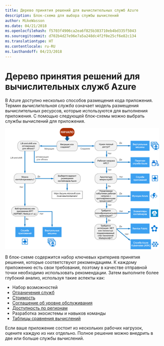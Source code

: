 ```yaml
---
title: Дерево принятия решений для вычислительных служб Azure
description: Блок-схема для выбора службы вычислений
author: MikeWasson
ms.date: 04/21/2018
ms.openlocfilehash: f5703f4906ca2ea6f825b383710eb4bd335f5043
ms.sourcegitcommit: d702b4d27e96e7a5a248dc4f2f0e25cf6e82c134
ms.translationtype: HT
ms.contentlocale: ru-RU
ms.lasthandoff: 04/23/2018
---
```

# <a name="decision-tree-for-azure-compute-services"></a>Дерево принятия решений для вычислительных служб Azure

В Azure доступно несколько способов размещения кода приложения. Термин *вычислительная служба* означает модель размещения вычислительных ресурсов, которые используются для выполнения приложения. С помощью следующей блок-схемы можно выбрать службы вычислений для приложения.
 
![](../images/compute-decision-tree.svg)

В блок-схеме содержится набор ключевых критериев принятия решения, которые соответствуют рекомендациям. К каждому приложению есть свои требования, поэтому в качестве отправной точки необходимо использовать рекомендации. Затем выполните более глубокий анализ, используя такие аспекты как:
 
- Набор возможностей
- [Ограничения служб](/azure/azure-subscription-service-limits)
- [Стоимость](https://azure.microsoft.com/pricing/)
- [Соглашение об уровне обслуживания](https://azure.microsoft.com/support/legal/sla/)
- [Доступность по регионам](https://azure.microsoft.com/global-infrastructure/services/)
- Разработка экосистемы и навыков команды
- [Таблицы сравнения вычислений](./compute-comparison.md)

Если ваше приложение состоит из нескольких рабочих нагрузок, оцените каждую из них отдельно. Полное решение можно внедрить в две или больше службы вычислений.

